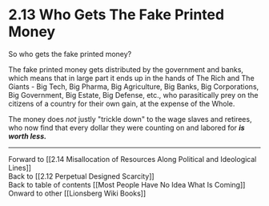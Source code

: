 # 2.13 Who Gets The Fake Printed Money

So who gets the fake printed money? 

The fake printed money gets distributed by the government and banks, which means that in large part it ends up in the hands of The Rich and The Giants - Big Tech, Big Pharma, Big Agriculture, Big Banks, Big Corporations, Big Government, Big Estate, Big Defense, etc., who parasitically prey on the citizens of a country for their own gain, at the expense of the Whole. 

The money does *not* justly "trickle down" to the wage slaves and retirees, who now find that every dollar they were counting on and labored for ***is worth less.*** 

___

Forward to [[2.14 Misallocation of Resources Along Political and Ideological Lines]]  
Back to [[2.12 Perpetual Designed Scarcity]]   
Back to table of contents [[Most People Have No Idea What Is Coming]]   
Onward to other [[Lionsberg Wiki Books]]  



